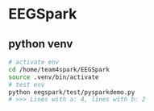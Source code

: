 # EEGSpark

## python venv

```bash
# activate env
cd /home/team4spark/EEGSpark
source .venv/bin/activate
# test env
python eegspark/test/pysparkdemo.py
# >>> Lines with a: 4, lines with b: 2 
```